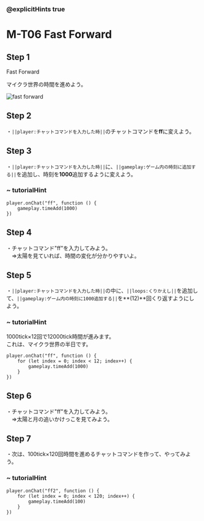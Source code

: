 ### @explicitHints true

# M-T06 Fast Forward

## Step 1
Fast Forward

マイクラ世界の時間を進めよう。

![fast forward](https://teck89.xsrv.jp/MEE_tutorial/img/M-T06-0.gif)


## Step 2
・``||player:チャットコマンドを入力した時||``のチャットコマンドを**ff**に変えよう。  

## Step 3
・``||player:チャットコマンドを入力した時||``に、``||gameplay:ゲーム内の時刻に追加する||``を追加し、時刻を**1000**追加するように変えよう。

### ~ tutorialHint

``` blocks
player.onChat("ff", function () {
    gameplay.timeAdd(1000)
})
```

## Step 4
・チャットコマンド"ff"を入力してみよう。  
　⇒太陽を見ていれば、時間の変化が分かりやすいよ。	


## Step 5
・``||player:チャットコマンドを入力した時||``の中に、``||loops:くりかえし||``を追加して、``||gameplay:ゲーム内の時刻に1000追加する||``を**(12)**回くり返すようにしよう。

### ~ tutorialHint
1000tick×12回で12000tick時間が進みます。  
これは、マイクラ世界の半日です。

``` blocks
player.onChat("ff", function () {
    for (let index = 0; index < 12; index++) {
        gameplay.timeAdd(1000)
    }
})
```

## Step 6
・チャットコマンド"ff"を入力してみよう。  
　⇒太陽と月の追いかけっこを見てみよう。	

## Step 7
・次は、100tick×120回時間を進めるチャットコマンドを作って、やってみよう。  

### ~ tutorialHint

``` blocks
player.onChat("ff2", function () {
    for (let index = 0; index < 120; index++) {
        gameplay.timeAdd(100)
    }
})
```